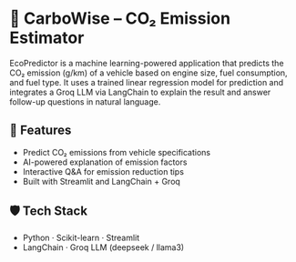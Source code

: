 # 🚗 CarboWise – CO₂ Emission Estimator

EcoPredictor is a machine learning-powered application that predicts the CO₂ emission (g/km) of a vehicle based on engine size, fuel consumption, and fuel type. It uses a trained linear regression model for prediction and integrates a Groq LLM via LangChain to explain the result and answer follow-up questions in natural language.

## 🔧 Features
- Predict CO₂ emissions from vehicle specifications
- AI-powered explanation of emission factors
- Interactive Q&A for emission reduction tips
- Built with Streamlit and LangChain + Groq

## 🛡️ Tech Stack
- Python · Scikit-learn · Streamlit
- LangChain · Groq LLM (deepseek / llama3)
